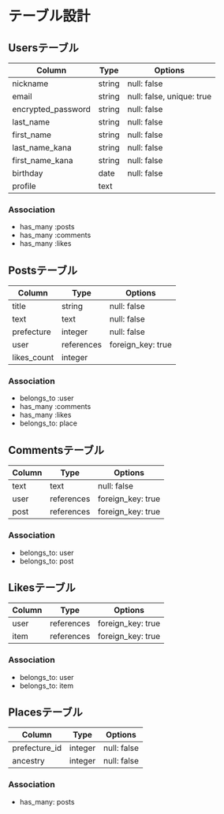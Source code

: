 # テーブル設計

## Usersテーブル

| Column             | Type   | Options                   |
|--------------------|--------|---------------------------|
| nickname           | string | null: false               |
| email              | string | null: false, unique: true |
| encrypted_password | string | null: false               |
| last_name          | string | null: false               |
| first_name         | string | null: false               |
| last_name_kana     | string | null: false               |
| first_name_kana    | string | null: false               |
| birthday           | date   | null: false               |
| profile            | text   |                           |

### Association
- has_many :posts
- has_many :comments
- has_many :likes


## Postsテーブル

| Column           | Type       | Options           |
|------------------|------------|-------------------|
| title            | string     | null: false       |
| text             | text       | null: false       |
| prefecture       | integer    | null: false       |
| user             | references | foreign_key: true |
| likes_count      | integer    |                   |

### Association
- belongs_to :user
- has_many :comments
- has_many :likes
- belongs_to: place


## Commentsテーブル

| Column           | Type       | Options           |
|------------------|------------|-------------------|
| text             | text       | null: false       |
| user             | references | foreign_key: true |
| post             | references | foreign_key: true |

### Association
- belongs_to: user
- belongs_to: post


## Likesテーブル

| Column           | Type       | Options           |
|------------------|------------|-------------------|
| user             | references | foreign_key: true |
| item             | references | foreign_key: true |

### Association
- belongs_to: user
- belongs_to: item


## Placesテーブル

| Column           | Type       | Options           |
|------------------|------------|-------------------|
| prefecture_id    | integer    | null: false       |
| ancestry         | integer    | null: false       |

### Association
- has_many: posts